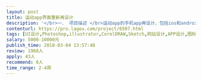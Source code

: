 ```yaml
---                
layout: post       
title: 运动app界面重新再设计           
description: '</br>一． 项目描述 </br>运动app的手机app再设计，包括ios和android两端，用户通过运动可兑换一些游戏币等小奖品，其他常规功能参照现有市场同类竞品。本次作为产品迭代，已经有前作可参考，但是这次要对设计风格等方面进行修改</br>二． 主要功能点</br>运动计步，运动任务难度选择，实时运动数据监测，过往运动数据留存 ，运动状态分析及分享，个人信息及相关数据的配比。</br>三． 可参考产品 </br>阿甘跑步 微跑 悦动 悦跑等app</br>四． 设计风格</br>扁平 拟物 商业</br>五． 设计内容</br>UI设计，主界面设计，启动/闪屏设计，分享页设计，交互设计</br>六． 人员要求</br>1. 有运动app设计相关经验</br>2. 擅长沟通，耐心细致</br>'     
contenturl: https://pro.lagou.com/project/6507.html      
tags: [UI设计,Photoshop,illustrator,CorelDRAW,Sketch,网站设计,APP设计,图标设计]            
salary: 5000-10000元          
publish_time: 2018-03-04 13:57:48         
review: 1968人                   
apply: 43人                   
recommend: 0人                   
time_range: 2-4周              
---                 
```

